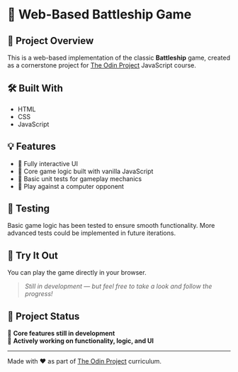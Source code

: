 # 🚢 Web-Based Battleship Game

## 🎯 Project Overview

This is a web-based implementation of the classic **Battleship** game, created as a cornerstone project for [The Odin Project](https://www.theodinproject.com/) JavaScript course.

## 🛠️ Built With

- HTML
- CSS
- JavaScript

## 💡 Features

- 🔹 Fully interactive UI
- 🔹 Core game logic built with vanilla JavaScript
- 🔹 Basic unit tests for gameplay mechanics
- 🔹 Play against a computer opponent

## 🧪 Testing

Basic game logic has been tested to ensure smooth functionality. More advanced tests could be implemented in future iterations.

## 🚀 Try It Out

You can play the game directly in your browser.

> _Still in development — but feel free to take a look and follow the progress!_

## 📁 Project Status

🚧 **Core features still in development**  
🔨 **Actively working on functionality, logic, and UI**

---

Made with ❤️ as part of [The Odin Project](https://www.theodinproject.com/) curriculum.
